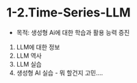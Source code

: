 # 1-2.Time-Series-LLM
- 목적: 생성형 Ai에 대한 학습과 활용 능력 증진
1. LLM에 대한 정보
2. LLM 역사
3. LLM 실습
4. 생성형 AI 실습 - 뭐 할건지 고민....
